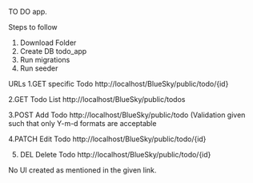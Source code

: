 TO DO app.

Steps to follow
1. Download Folder
2. Create DB todo_app
3. Run migrations
4. Run seeder


URLs
1.GET specific Todo http://localhost/BlueSky/public/todo/{id} 

2.GET Todo List     http://localhost/BlueSky/public/todos

3.POST Add Todo  http://localhost/BlueSky/public/todo
(Validation given such that only Y-m-d formats are acceptable

4.PATCH Edit Todo  http://localhost/BlueSky/public/todo/{id}

5. DEL Delete Todo  http://localhost/BlueSky/public/todo/{id}

No UI created as mentioned in the given link. 
